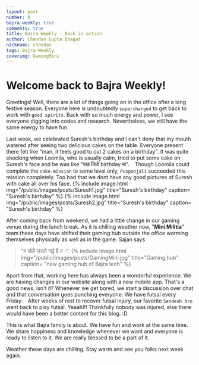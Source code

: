 ```yaml
---
layout: post
number: 8
bajra_weekly: true
comments: true
title: Bajra Weekly - Back in action
author: Chandan Gupta Bhagat
nickname: chandan
tags: Bajra-Weekly
coverimg: GamingMini
---
```




Welcome back to Bajra Weekly!
===================
Greetings! 
Well, there are a lot of things going on in the office after a long festive season. Everyone here is undoubtedly `supercharged` to get back to work with `good spirits`. Back with so much energy and power, I see everyone digging into codes and research. Nevertheless, we still have the same energy to have fun. 

Last week, we celebrated Suresh's birthday and I can't deny that my mouth watered after seeing two delicious cakes on the table. Everyone present there felt like "man, it feels good to cut 2 cakes on a birthday". It was quite shocking when Loomila, who is usually calm, tried to put some cake on Suresh's face and he was like "पख तिम्रो birthday मा".  Though Loomila could complete the `cake-mission` to some level only, `Puspanjali` succeeded this mission completely. Too bad that we dont have any good pictures of Suresh with cake all over his face.
{% include image.html
            img="/public/images/posts/Suresh1.jpg"
            title="Suresh's birthday"
		caption= "Suresh's birthday"
             %}
{% include image.html
            img="/public/images/posts/Suresh2.jpg"
            title="Suresh's birthday"
		caption= "Suresh's birthday"
             %}

After coming back from weekend, we had a little change in our gaming venue during the lunch break. As it is chilling weather now, "**Mini Militia**" team these days have shifted their gaming hub outside the office warming themselves physically as well as in the game. Sajan says

> "म खेले जस्तो गर्छु है त।". 
{% include image.html
            img="/public/images/posts/GamingMini.jpg"
            title="Gaming hub"
		caption= "new gaming hub of Bajra tech"
             %}


Apart from that, working here has always been a wonderful experience. We are having changes in our website along with a new mobile app. That's a good news, isn't it? Whenever we get bored, we start a discussion over chat and that conversation goes punching everyone. We have futsal every Friday.  After weeks of rest to recover futsal injury, our favorite `Sandesh bro` went back to play futsal. Yeaah!!! Thankfully nobody was injured, else there would have been a better content for this blog. :D

This is what Bajra family is about. We have fun and work at the same time. We share happiness and knowledge whenever we want and everyone is ready to listen to it. We are really blessed to be a part of it.

Weather these days are chilling. Stay warm and see you folks next week again.